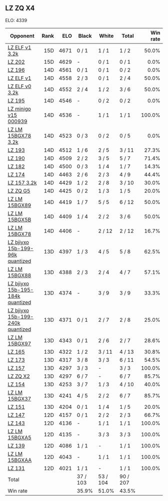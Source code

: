 ## LZ ZQ X4 ##

ELO: 4339

Opponent | Rank | ELO | Black | White | Total | Win rate
---------|-----:|----:|-------|-------|-------|-------:
[LZ ELF v1 3.2k](LZ%20ELF%20v1%203.2k.md) | 15D | 4671 | 0 / 1 | 1 / 1 | 1 / 2 | 50.0%
[LZ 202](LZ%20202.md) | 15D | 4629 | - | 0 / 1 | 0 / 1 | 0.0%
[LZ 196](LZ%20196.md) | 14D | 4561 | 0 / 1 | 0 / 1 | 0 / 2 | 0.0%
[LZ ELF v1](LZ%20ELF%20v1.md) | 14D | 4558 | 2 / 3 | 0 / 1 | 2 / 4 | 50.0%
[LZ ELF v0 3.2k](LZ%20ELF%20v0%203.2k.md) | 14D | 4552 | 2 / 4 | 1 / 2 | 3 / 6 | 50.0%
[LZ 195](LZ%20195.md) | 14D | 4546 | - | 0 / 2 | 0 / 2 | 0.0%
[LZ minigo v15 000939](LZ%20minigo%20v15%20000939.md) | 14D | 4536 | - | 1 / 1 | 1 / 1 | 100.0%
[LZ LM 15BGX78 3.2k](LZ%20LM%2015BGX78%203.2k.md) | 14D | 4523 | 0 / 3 | 0 / 2 | 0 / 5 | 0.0%
[LZ 193](LZ%20193.md) | 14D | 4512 | 1 / 6 | 2 / 5 | 3 / 11 | 27.3%
[LZ 190](LZ%20190.md) | 14D | 4509 | 2 / 2 | 3 / 5 | 5 / 7 | 71.4%
[LZ 182](LZ%20182.md) | 14D | 4500 | 0 / 3 | 1 / 4 | 1 / 7 | 14.3%
[LZ 174](LZ%20174.md) | 14D | 4463 | 2 / 6 | 2 / 3 | 4 / 9 | 44.4%
[LZ 157 3.2k](LZ%20157%203.2k.md) | 14D | 4429 | 1 / 2 | 2 / 8 | 3 / 10 | 30.0%
[LZ ZQ G5](LZ%20ZQ%20G5.md) | 14D | 4425 | 0 / 2 | 1 / 3 | 1 / 5 | 20.0%
[LZ LM 15BGX89](LZ%20LM%2015BGX89.md) | 14D | 4419 | 1 / 7 | 5 / 5 | 6 / 12 | 50.0%
[LZ LM 15BGX5B](LZ%20LM%2015BGX5B.md) | 14D | 4409 | 1 / 4 | 2 / 2 | 3 / 6 | 50.0%
[LZ LM 15BGX78](LZ%20LM%2015BGX78.md) | 14D | 4406 | - | 2 / 12 | 2 / 12 | 16.7%
[LZ bjiyxo 15b-199-96k quantized](LZ%20bjiyxo%2015b-199-96k%20quantized.md) | 13D | 4397 | 1 / 3 | 4 / 5 | 5 / 8 | 62.5%
[LZ LM 15BGX88](LZ%20LM%2015BGX88.md) | 13D | 4388 | 2 / 3 | 2 / 4 | 4 / 7 | 57.1%
[LZ bjiyxo 15b-195-184k quantized](LZ%20bjiyxo%2015b-195-184k%20quantized.md) | 13D | 4374 | - | 3 / 9 | 3 / 9 | 33.3%
[LZ bjiyxo 15b-199-240k quantized](LZ%20bjiyxo%2015b-199-240k%20quantized.md) | 13D | 4371 | 0 / 1 | 2 / 7 | 2 / 8 | 25.0%
[LZ LM 15BGX97](LZ%20LM%2015BGX97.md) | 13D | 4343 | 0 / 1 | 2 / 6 | 2 / 7 | 28.6%
[LZ 165](LZ%20165.md) | 13D | 4322 | 1 / 2 | 3 / 11 | 4 / 13 | 30.8%
[LZ 173](LZ%20173.md) | 13D | 4317 | 3 / 8 | 3 / 3 | 6 / 11 | 54.5%
[LZ 157](LZ%20157.md) | 13D | 4297 | 3 / 3 | - | 3 / 3 | 100.0%
[LZ ZQ X2](LZ%20ZQ%20X2.md) | 13D | 4297 | 6 / 7 | - | 6 / 7 | 85.7%
[LZ 154](LZ%20154.md) | 13D | 4253 | 3 / 7 | 1 / 3 | 4 / 10 | 40.0%
[LZ LM 15BGX37](LZ%20LM%2015BGX37.md) | 13D | 4241 | 4 / 5 | 2 / 2 | 6 / 7 | 85.7%
[LZ 151](LZ%20151.md) | 13D | 4204 | 0 / 1 | 1 / 4 | 1 / 5 | 20.0%
[LZ 147](LZ%20147.md) | 12D | 4157 | 0 / 1 | 2 / 2 | 2 / 3 | 66.7%
[LZ 143](LZ%20143.md) | 12D | 4136 | - | 1 / 1 | 1 / 1 | 100.0%
[LZ LM 15BGXA5](LZ%20LM%2015BGXA5.md) | 12D | 4135 | - | 3 / 3 | 3 / 3 | 100.0%
[LZ 139](LZ%20139.md) | 12D | 4086 | 1 / 1 | - | 1 / 1 | 100.0%
[LZ LM 15BGXAA](LZ%20LM%2015BGXAA.md) | 12D | 4043 | - | 1 / 1 | 1 / 1 | 100.0%
[LZ 131](LZ%20131.md) | 12D | 4021 | 1 / 1 | - | 1 / 1 | 100.0%
Total | | | 37 / 103 | 53 / 104 | 90 / 207 | 
Win rate| | | 35.9% | 51.0% | 43.5% | 
